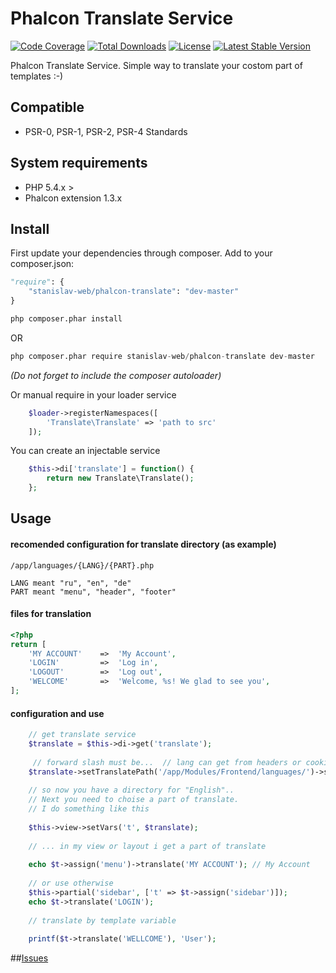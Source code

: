 # Phalcon Translate Service
[![Code Coverage](https://scrutinizer-ci.com/g/stanislav-web/phalcon-translate/badges/coverage.png?b=master)](https://scrutinizer-ci.com/g/stanislav-web/phalcon-translate/?branch=master) [![Total Downloads](https://poser.pugx.org/stanislav-web/phalcon-translate/downloads.svg)](https://packagist.org/packages/stanislav-web/phalcon-translate) [![License](https://poser.pugx.org/stanislav-web/phalcon-translate/license.svg)](https://packagist.org/packages/stanislav-web/phalcon-translate) [![Latest Stable Version](https://poser.pugx.org/stanislav-web/phalcon-translate/v/stable.svg)](https://packagist.org/packages/stanislav-web/phalcon-translate)

Phalcon Translate Service. Simple way to translate your costom part of templates :-)

## Compatible
- PSR-0, PSR-1, PSR-2, PSR-4 Standards

## System requirements
- PHP 5.4.x >
- Phalcon extension 1.3.x

## Install
First update your dependencies through composer. Add to your composer.json:
```python
"require": {
    "stanislav-web/phalcon-translate": "dev-master"
}
```
```python
php composer.phar install
```
OR
```python
php composer.phar require stanislav-web/phalcon-translate dev-master
```
_(Do not forget to include the composer autoloader)_

Or manual require in your loader service
```php
    $loader->registerNamespaces([
        'Translate\Translate' => 'path to src'
    ]);
```    
You can create an injectable service
```php
    $this->di['translate'] = function() {
        return new Translate\Translate();
    };
```
## Usage

#### recomended configuration for translate directory (as example)
```
/app/languages/{LANG}/{PART}.php

LANG meant "ru", "en", "de"
PART meant "menu", "header", "footer"
```
#### files for translation
```php
<?php
return [
    'MY ACCOUNT'    =>  'My Account',
    'LOGIN'         =>  'Log in',
    'LOGOUT'        =>  'Log out',
    'WELCOME'       =>  'Welcome, %s! We glad to see you',
];
```
#### configuration and use
```php
    // get translate service
    $translate = $this->di->get('translate');
    
     // forward slash must be...  // lang can get from headers or cookies
    $translate->setTranslatePath('/app/Modules/Frontend/languages/')->setLanguage('en');
    
    // so now you have a directory for "English".. 
    // Next you need to choise a part of translate.
    // I do something like this
    
    $this->view->setVars('t', $translate);
    
    // ... in my view or layout i get a part of translate
    
    echo $t->assign('menu')->translate('MY ACCOUNT'); // My Account
    
    // or use otherwise
    $this->partial('sidebar', ['t' => $t->assign('sidebar')]);
    echo $t->translate('LOGIN');
    
    // translate by template variable
    
    printf($t->translate('WELLCOME'), 'User');
```

##[Issues](https://github.com/stanislav-web/phalcon-translate/issues "Issues")

